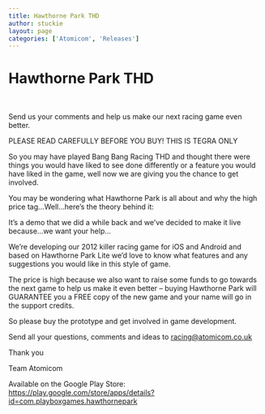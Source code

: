 ```yaml
---
title: Hawthorne Park THD
author: stuckie
layout: page
categories: ['Atomicom', 'Releases']
---
```

# Hawthorne Park THD

&nbsp;

Send us your comments and help us make our next racing game even better.

PLEASE READ CAREFULLY BEFORE YOU BUY! THIS IS TEGRA ONLY

So you may have played Bang Bang Racing THD and thought there were things you would have liked to see done differently or a feature you would have liked in the game, well now we are giving you the chance to get involved.

You may be wondering what Hawthorne Park is all about and why the high price tag&#8230;Well&#8230;here&#8217;s the theory behind it:

It&#8217;s a demo that we did a while back and we&#8217;ve decided to make it live because&#8230;we want your help&#8230;

We&#8217;re developing our 2012 killer racing game for iOS and Android and based on Hawthorne Park Lite we&#8217;d love to know what features and any suggestions you would like in this style of game.

The price is high because we also want to raise some funds to go towards the next game to help us make it even better &#8211; buying Hawthorne Park will GUARANTEE you a FREE copy of the new game and your name will go in the support credits.

So please buy the prototype and get involved in game development.

Send all your questions, comments and ideas to <racing@atomicom.co.uk>

Thank you

Team Atomicom

Available on the Google Play Store: <https://play.google.com/store/apps/details?id=com.playboxgames.hawthornepark>